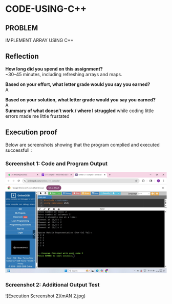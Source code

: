 # CODE-USING-C++
## PROBLEM
  IMPLEMENT ARRAY USING C++



  ## Reflection
**How long did you spend on this assignment?**  
~30–45 minutes, including refreshing arrays and maps.

**Based on your effort, what letter grade would you say you earned?**  
A  

**Based on your solution, what letter grade would you say you earned?**  
A  
**Summary of what doesn’t work / where I struggled** 
while coding little errors made me little frustated

## Execution proof
Below are screenshots showing that the program complied and executed successfull :
### Screenshot 1: Code and Program Output  
![Execution screenshot 1](MAN1.jpg)
### Screenshot 2: Additional Output Test  
![Execution Screenshot 2](mAN 2.jpg)
